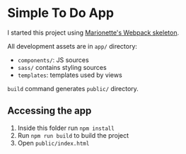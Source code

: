 # Simple To Do App

I started this project using [Marionette's Webpack skeleton](https://github.com/marionettejs/marionette-integrations/tree/master/webpack).

All development assets are in `app/` directory:

- `components/`: JS sources
- `sass/` contains styling sources
- `templates`: templates used by views

`build` command generates `public/` directory.

## Accessing the app

1. Inside this folder run `npm install`
1. Run `npm run build` to build the project 
2. Open `public/index.html`
